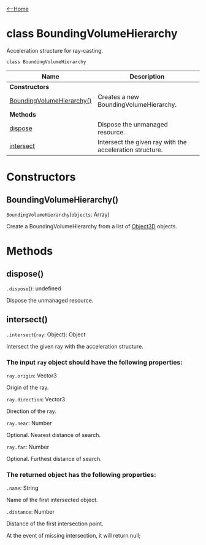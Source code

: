 [<--Home](index.html)

# class BoundingVolumeHierarchy

Acceleration structure for ray-casting.

`class BoundingVolumeHierarchy`

| Name                                                          | Description                                                    |
| --------------------------------------------------------------| -------------------------------------------------------------- |
| **Constructors**                                              |                                                                |
| [BoundingVolumeHierarchy()](#boundingvolumehierarchy)         | Creates a new BoundingVolumeHierarchy.                         |
| **Methods**                                                   |                                                                |
| [dispose](#dispose)                                           | Dispose the unmanaged resource.                                |
| [intersect](#intersect)                                       | Intersect the given ray with the acceleration structure.       |

# Constructors

## BoundingVolumeHierarchy()

`BoundingVolumeHierarchy`(`objects`: Array)

Create a BoundingVolumeHierarchy from a list of [Object3D](Object3D.html) objects.

# Methods

## dispose()

`.dispose`(): undefined

Dispose the unmanaged resource.

## intersect()

 `.intersect`(`ray`: Object): Object

Intersect the given ray with the acceleration structure.

### The input `ray` object should have the following properties:

`ray.origin`: Vector3

Origin of the ray.

`ray.direction`: Vector3

Direction of the ray.

`ray.near`: Number

Optional. Nearest distance of search.

`ray.far`: Number

Optional. Furthest distance of search.

### The returned object has the following properties:

`.name`: String 

Name of the first intersected object.

`.distance`: Number

Distance of the first intersection point.

At the event of missing intersection, it will return null;

